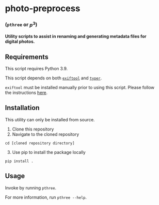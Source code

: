 # photo-preprocess
### (`pthree` or $p^3$)

#### Utility scripts to assist in renaming and generating metadata files for digital photos.

## Requirements

This script requires Python 3.9.

This script depends on both [`exiftool`](https://exiftool.org/) and [`typer`](https://typer.tiangolo.com/).

`exiftool` must be installed manually prior to using this script. Please follow the instructions [here](https://exiftool.org/install.html).

## Installation

This utility can only be installed from source.

1. Clone this repository
2. Navigate to the cloned repository 
```
cd [cloned repository directory]
```
3. Use pip to install the package locally
```
pip install .
```

## Usage

Invoke by running `pthree`.

For more information, run `pthree --help`.
